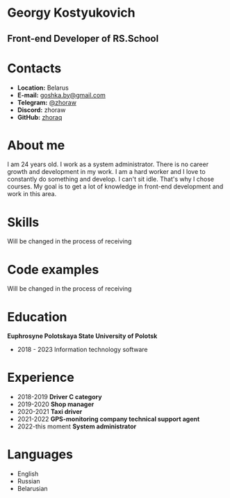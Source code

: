 # Georgy Kostyukovich
## Front-end Developer of RS.School 
# **Contacts**
* **Location:** Belarus
* **E-mail:** goshka.by@gmail.com
* **Telegram:** [@zhoraw](t.me/zhoraw)
* **Discord:** zhoraw
* **GitHub:** [zhoraq](https://github.com/zhoraq)

# About me
I am 24 years old. I work as a system administrator. There is no career growth and development in my work. I am a hard worker and I love to constantly do something and develop. I can't sit idle. That's why I chose courses. My goal is to get a lot of knowledge in front-end development and work in this area.

# Skills
Will be changed in the process of receiving

# Code examples
Will be changed in the process of receiving

# Education
**Euphrosyne Polotskaya State University of Polotsk**
* 2018 - 2023 Information technology software

# Experience
* 2018-2019 **Driver C category**
* 2019-2020 **Shop manager**
* 2020-2021 **Taxi driver**
* 2021-2022 **GPS-monitoring company technical support agent**
* 2022-this moment **System administrator**

# Languages
* English
* Russian
* Belarusian
